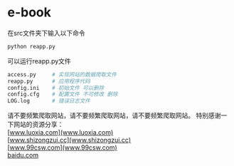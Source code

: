 # e-book
在src文件夹下输入以下命令
```python
python reapp.py
```
可以运行reapp.py文件
```python
access.py     # 实现网站的数据爬取文件
reapp.py      # 应用程序代码
config.ini    # 初始文件 可以删除
config.cfg    # 配置文件 不可修改 删除
LOG.log       # 错误日志文件
```
请不要频繁爬取网站，请不要频繁爬取网站，请不要频繁爬取网站。
特别感谢一下网站的资源分享：<br>
[www.luoxia.com](www.luoxia.com)<br>
[www.shizongzui.cc](www.shizongzui.cc)<br>
[www.99csw.com](www.99csw.com)<br>
[baidu.com](www.baidu.com)<br>
